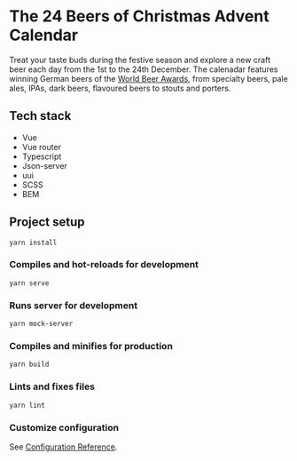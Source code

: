# The 24 Beers of Christmas Advent Calendar

Treat your taste buds during the festive season and explore a new craft beer each day from the 1st to the 24th December. The calenadar features winning German beers of the [World Beer Awards](http://www.worldbeerawards.com/), from specialty beers, pale ales, IPAs, dark beers, flavoured beers to stouts and porters.

## Tech stack
- Vue 
- Vue router
- Typescript
- Json-server
- uui
- SCSS
- BEM

## Project setup
```
yarn install
```

### Compiles and hot-reloads for development
```
yarn serve
```

### Runs server for development
```
yarn mock-server
```

### Compiles and minifies for production
```
yarn build
```

### Lints and fixes files
```
yarn lint
```

### Customize configuration
See [Configuration Reference](https://cli.vuejs.org/config/).
